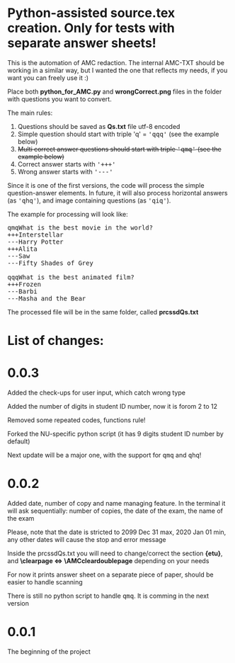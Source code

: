# Python-assisted source.tex creation. Only for tests with separate answer sheets!
This is the automation of AMC redaction. The internal AMC-TXT should be working in a similar way, but I wanted the one that reflects my needs, if you want you can freely use it :)

Place both <b>python_for_AMC.py</b> and <b>wrongCorrect.png</b> files in the folder with questions you want to convert.

The main rules:
1. Questions should be saved as <b>Qs.txt</b> file utf-8 encoded
2. Simple question should start with triple 'q' = <tt>'qqq'</tt> (see the example below)
3. <del>Multi correct answer questions should start with triple <tt>'qmq'</tt> (see the example below)</del>
4. Correct answer starts with <tt>'+++'</tt>
5. Wrong answer starts with <tt>'---'</tt>

Since it is one of the first versions, the code will process the simple question-answer elements. In future, it will also process horizontal answers (as <tt>'qhq'</tt>), and image containing questions (as <tt>'qiq'</tt>).

The example for processing will look like:

<pre>qmqWhat is the best movie in the world?
+++Interstellar
---Harry Potter
+++Alita
---Saw
---Fifty Shades of Grey

qqqWhat is the best animated film?
+++Frozen
---Barbi
---Masha and the Bear
</pre>
The processed file will be in the same folder, called <b>prcssdQs.txt</b>

# List of changes:

# 0.0.3

Added the check-ups for user input, which catch wrong type

Added the number of digits in student ID number, now it is forom 2 to 12

Removed some repeated codes, functions rule!

Forked the NU-specific python script (it has 9 digits student ID number by default)

Next update will be a major one, with the support for <tt>qmq</tt> and <tt>qhq</tt>!

# 0.0.2

Added date, number of copy and name managing feature. In the terminal it will ask sequentially: number of copies, the date of the exam, the name of the exam

Please, note that the date is stricted to 2099 Dec 31 max, 2020 Jan 01 min, any other dates will cause the stop and error message

Inside the prcssdQs.txt you will need to change/correct the section <b>{etu}</b>, and <b>\clearpage <=> \AMCcleardoublepage</b> depending on your needs
  
For now it prints answer sheet on a separate piece of paper, should be easier to handle scanning

There is still no python script to handle <tt>qmq</tt>. It is comming in the next version

# 0.0.1
The beginning of the project

